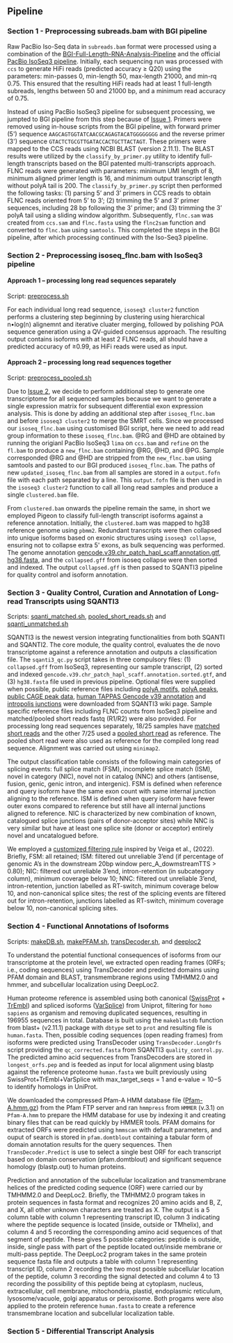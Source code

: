 ## Pipeline     

### Section 1 - Preprocessing subreads.bam with BGI pipeline     
Raw PacBio Iso-Seq data in `subreads.bam` format were processed using a combination of the [BGI-Full-Length-RNA-Analysis-Pipeline](https://github.com/shizhuoxing/BGI-Full-Length-RNA-Analysis-Pipeline) and the official [PacBio IsoSeq3 pipeline](https://github.com/PacificBiosciences/IsoSeq). Initially, each sequencing run was processed with `ccs` to generate HiFi reads (predicted accuracy ≥ Q20) using the parameters: min-passes 0, min-length 50, max-length 21000, and min-rq 0.75. This ensured that the resulting HiFi reads had at least 1 full-length subreads, lengths between 50 and 21000 bp, and a minimum read accuracy of 0.75.     

Instead of using PacBio IsoSeq3 pipeline for subsequent processing, we jumpted to BGI pipeline from this step because of [Issue 1](/logs/Issue_1). Primers were removed using in-house scripts from the BGI pipeline, with forward primer (5') sequence `AAGCAGTGGTATCAACGCAGAGTACATGGGGGGGG` and the reverse primer (3') sequence `GTACTCTGCGTTGATACCACTGCTTACTAGT`. These primers were mapped to the CCS reads using NCBI BLAST (version 2.11.1). The BLAST results were utilized by the `classify_by_primer.py` utility to identify full-length transcripts based on the BGI patented multi-transcripts approach. FLNC reads were generated with parameters: minimum UMI length of 8, minimum aligned primer length is 16, and minimum output transcript length without polyA tail is 200. The `classify_by_primer.py` script then performed the following tasks: (1) parsing 5’ and 3’ primers in CCS reads to obtain FLNC reads oriented from 5’ to 3’; (2) trimming the 5’ and 3’ primer sequences, including 28 bp following the 3’ primer; and (3) trimming the 3’ polyA tail using a sliding window algorithm. Subsequently, `flnc.sam` was created from `ccs.sam` and `flnc.fasta` using the `flnc2sam` function and converted to `flnc.bam` using `samtools`. This completed the steps in the BGI pipeline, after which processing continued with the Iso-Seq3 pipeline.   

### Section 2 - Preprocessing isoseq_flnc.bam with IsoSeq3 pipeline      
#### Approach 1 – processing long read sequences separately      
Script: [preprocess.sh](/codes/preprocess.sh)      

For each individual long read sequence, `isoseq3 cluster2` function performs a clustering step beginning by clustering using hierarchical n•log(n) alignemnt and iterative cluater merging, followed by polishing POA sequence generation using a QV-guided consensus approach. The resulting output contains isoforms with at least 2 FLNC reads, all should have a predicted accuracy of ≥0.99, as HiFi reads were used as input.     

#### Approach 2 – processing long read sequences together     
Script: [preprocess_pooled.sh](/codes/preprocess_pooled.sh)    

Due to [Issue 2](/logs/Issue_2), we decide to perform additional step to generate one transcriptome for all sequenced samples because we want to generate a single expression matrix for subsequent differential exon expression analysis. This is done by adding an additional step after `isoseq_flnc.bam` and before `isoseq3 cluster2` to merge the SMRT cells. Since we processed our `isoseq_flnc.bam` using customised BGI script, here we need to add read group information to these `isoseq_flnc.bam`. @RG and @HD are obtained by running the origianl PacBio IsoSeq3 `lima` on `ccs.bam` and `refine` on the `fl.bam` to produce a `new_flnc.bam` containing @RG, @HD, and @PG. Sample corresponded @RG and @HD are stripped from the `new_flnc.bam` using samtools and pasted to our BGI produced `isoseq_flnc.bam`. The paths of new `updated_isoseq_flnc.bam` from all samples are stored in a `output.fofn` file with each path separated by a line. This `output.fofn` file is then used in the `isoseq3 cluster2` function to call all long read samples and produce a single `clustered.bam` file.      

From `clustered.bam` onwards the pipeline remain the same, in short we employed Pigeon to classify full-length transcript isoforms against a reference annotation. Initially, the `clustered.ba`m was mapped to hg38 reference genome using `pbmm2`. Redundant transcripts were then collapsed into unique isoforms based on exonic structures using `isoseq3 collapse`, ensuring not to collapse extra 5' exons, as bulk sequencing was performed. The genome annotation [gencode.v39.chr_patch_hapl_scaff.annotation.gtf](https://ftp.ebi.ac.uk/pub/databases/gencode/Gencode_human/release_39/gencode.v39.chr_patch_hapl_scaff.annotation.gtf.gz), [hg38.fasta](https://hgdownload.soe.ucsc.edu/goldenPath/hg38/bigZips/hg38.fa.gz), and the `collapsed.gff` from isoseq collapse were then sorted and indexed. The output `collapsed.gff` is then passed to SQANTI3 pipeline for quality control and isoform annotation.            

### Section 3 - Quality Control, Curation and Annotation of Long-read Transcripts using SQANTI3      
Scripts: [sqanti_matched.sh](/codes/sqanti_matched.sh), [pooled_short_reads.sh](/codes/pooled_short_reads.sh) and [sqanti_unmatched.sh](/codes/sqanti_unmatched.sh)     

SQANTI3 is the newest version integrating functionalities from both SQANTI and SQANTI2. The core module, the quality control, evaluates the de novo transcriptome against a reference annotation and outputs a classification file. The `sqanti3_qc.py` script takes in three compulsory files: (1) `collapsed.gff` from IsoSeq3, representing our sample transcript, (2) sorted and indexed `gencode.v39.chr_patch_hapl_scaff.annotation.sorted.gtf`, and (3) `hg38.fasta` file used in previous pipeline. Optional files were supplied when possible, public reference files including [polyA motifs](/docs/mouse_and_human.polyA_motifs.txt), [polyA peaks](/docs/atlas.clusters.2.0.GRCh38.96.bed.zip), [public CAGE peak data](/docs/human.refTSS_v3.1.hg38.bed.zip), [human TAPPAS Gencode v39 annotation](https://app.tappas.org/resources/downloads/gffs/Homo_sapiens_Gencode_v39.zip) and [intropolis junctions](https://github.com/Magdoll/images_public/blob/master/SQANTI2_support_data/intropolis.v1.hg19_with_liftover_to_hg38.tsv.min_count_10.modified.gz) were downloaded from SQANTI3 wiki page. Sample specific reference files including FLNC counts from IsoSeq3 pipeline and matched/pooled short reads fastq (R1/R2) were also provided. For processing long read sequences separately, 18/25 samples have [matched short reads](docs/short_read_to_long_read_map.csv) and the other 7/25 used a [pooled short read](pooled_short_read.fofn) as reference. The pooled short read were also used as reference for the compiled long read sequence. Alignment was carried out using `minimap2`.   

The output classification table consists of the following main categories of splicing events: full splice match (FSM), incomplete splice match (ISM), novel in category (NIC), novel not in catalog (NNC) and others (antisense, fusion, genic, genic intron, and intergenic). FSM is defined when reference and query isoform have the same exon count with same internal junction aligning to the reference. ISM is defined when query isoform have fewer outer exons compared to reference but still have all internal junctions aligned to reference. NIC is characterized by new combination of known, catalogued splice junctions (pairs of donor-acceptor sites) while NNC is very similar but have at least one splice site (donor or acceptor) entirely novel and uncatalogued before.    

We employed a [customized filtering rule](filter_custom.json) inspired by Veiga et al., (2022). Briefly, FSM: all retained; ISM: filtered out unreliable 3’end (if percentage of genomic A’s in the downstream 20bp window perc_A_dowmstreamTTS > 0.80); NIC: filtered out unreliable 3’end, intron-retention (in subcategory column), minimum coverage below 10; NNC: filtered out unreliable 3’end, intron-retention, junction labelled as RT-switch, minimum coverage below 10, and non-canonical splice sites; the rest of the splicing events are filtered out for intron-retention, junctions labelled as RT-switch, minimum coverage below 10, non-canonical splicing sites.      

### Section 4 - Functional Annotations of Isoforms     
Scripts: [makeDB.sh](/codes/makeDB.sh), [makePFAM.sh](/codes/makePFAM.sh), [transDecoder.sh](/codes/transDecoder.sh), and [deeploc2](/codes/deeploc2/sh)       

To understand the potential functional consequences of isoforms from our transcriptome at the protein level, we extracted open reading frames (ORFs; i.e., coding sequences) using TransDecoder and predicted domains using PFAM domain and BLAST, transmembrane regions using TMHMM2.0 and hmmer, and subcellular localization using DeepLoc2.      

Human proteome reference is assembled using both canonical ([SwissProt](ftp://ftp.ebi.ac.uk/pub/databases/uniprot/knowledgebase/uniprot_sprot.fasta.gz) + [TrEmbl](ftp://ftp.ebi.ac.uk/pub/databases/uniprot/knowledgebase/uniprot_trembl.fasta.gz)) and spliced isoforms ([VarSplice](ftp://ftp.ebi.ac.uk/pub/databases/uniprot/knowledgebase/uniprot_sprot_varsplic.fasta.gz)) from Uniprot, filtering for `homo sapiens` as organism and removing duplicated sequences, resulting in 196955 sequences in total. Database is built using the `makeblastdb` function from blast+ (v2.11.1) package with `dbtype` set to `prot` and resulting file is `human.fasta`. Then, possible coding sequences (open reading frames) from isoforms were predicted using TransDecoder using `TransDecoder.LongOrfs` script providing the `qc_corrected.fasta` from SQANTI3 `quality_control.py`. The predicted amino acid sequences from TransDecoders are stored in `longest_orfs.pep` and is feeded as input for local alignment using blastp against the reference proteome `human.fasta` we built previously using SwissProt+TrEmbl+VarSplice with max_target_seqs = 1 and e-value = 10−5 to identify homologs in UniProt.     

We downloaded the compressed Pfam-A HMM database file ([Pfam-A.hmm.gz](ftp://ftp.ebi.ac.uk/pub/databases/Pfam/current_release/Pfam-A.hmm.gz)) from the Pfam FTP server and ran `hmmpress` from `HMMER` (v.3.1) on `Pfam-A.hmm` to prepare the HMM database for use by indexing it and creating binary files that can be read quickly by HMMER tools. PFAM domains for extracted ORFs were predicted using `hmmscan` with default parameters, and ouput of search is stored in `pfam.domtblout` containing a tabular form of domain annotation results for the query sequences. Then `TransDecoder.Predict` is use to select a single best ORF for each transcript based on domain conservation (pfam.domtblout) and significant sequence homology (blastp.out) to human proteins.       

Prediction and annotation of the subcellular localization and transmembrane helices of the predicted coding sequence (ORF) were carried our by TMHMM2.0 and DeepLoc2. Briefly, the TMHMM2.0 program takes in protein sequences in fasta format and recognizes 20 amino acids and B, Z, and X, all other unknown characters are treated as X. The output is a 5 column table with column 1 representing transcript ID, column 3 indicating where the peptide sequence is located (inside, outside or TMhelix), and column 4 and 5 recording the corresponding amino acid sequences of that segment of peptide. These gives 5 possible categories: peptide is outside, inside, single pass with part of the peptide located out/inside membrane or multi-pass peptide. The DeepLoc2 program takes in the same protein sequence fasta file and outputs a table with column 1 representing transcript ID, column 2 recording the two most possible subcellular location of the peptide, column 3 recording the signal detected and column 4 to 13 recording the possibility of this peptide being at cytoplasm, nucleus, extracellular, cell membrane, mitochondria, plastid, endoplasmic reticulum, lysosome/vacuole, golgi apparatus or peroxisome. Both progams were also applied to the protein reference `human.fasta` to create a reference transmembrane location and subcellular localization table.   

### Section 5 - Differential Transcript Analysis     
























